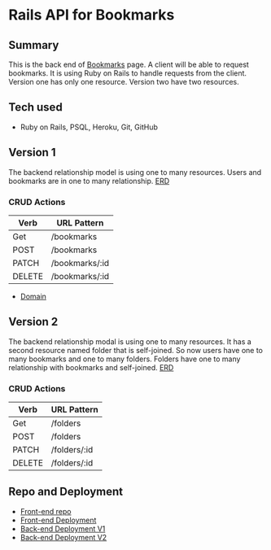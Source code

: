 # Rails API for Bookmarks
## Summary
This is the back end of [Bookmarks](bookmarks-page) page. A client will be able to request bookmarks. It is using Ruby on Rails to handle requests from the client. Version one has only one resource. Version two have two resources.

## Tech used
- Ruby on Rails, PSQL, Heroku, Git, GitHub

## Version 1
The backend relationship model is using one to many resources. Users and bookmarks are in one to many relationship.
[ERD](https://i.imgur.com/NZcQJie.png)

### CRUD Actions
| Verb | URL Pattern |
| ------------- | ------------- |
| Get | /bookmarks |
| POST | /bookmarks |
| PATCH | /bookmarks/:id |
| DELETE | /bookmarks/:id |

- [Domain](https://rail-heroku-project-temple.herokuapp.com/)

## Version 2
The backend relationship modal is using one to many resources. It has a second
resource named folder that is self-joined. So now users have one to many bookmarks
and one to many folders. Folders have one to many relationship with bookmarks and
self-joined.
[ERD](https://i.imgur.com/ETTBLPn.png)

### CRUD Actions
| Verb | URL Pattern |
| ------------- | ------------- |
| Get | /folders |
| POST | /folders |
| PATCH | /folders/:id |
| DELETE | /folders/:id |

## Repo and Deployment
<!-- - [Back-end Repo](https://github.com/TakyiuLo/rail-Heroku-Back-End) -->
- [Front-end repo](https://github.com/TakyiuLo/rail-Heroku-Front-End)
- [Front-end Deployment](https://takyiulo.github.io/rail-Heroku-Front-End)
- [Back-end Deployment V1](https://rail-heroku-project-temple.herokuapp.com/bookmarks)
- [Back-end Deployment V2](https://rail-heroku-project-temple.herokuapp.com/folders)

<!-- Links -->
[bookmarks-page]: https://takyiulo.github.io/rail-Heroku-Front-End
